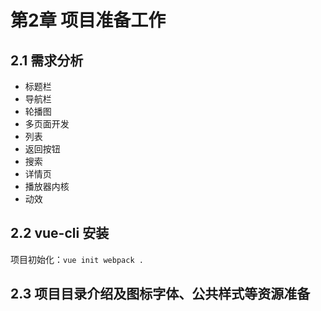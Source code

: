 # 第2章 项目准备工作

## 2.1 需求分析

- 标题栏
- 导航栏
- 轮播图
- 多页面开发
- 列表
- 返回按钮
- 搜索
- 详情页
- 播放器内核
- 动效

## 2.2 vue-cli 安装

项目初始化：`vue init webpack .`

## 2.3 项目目录介绍及图标字体、公共样式等资源准备
